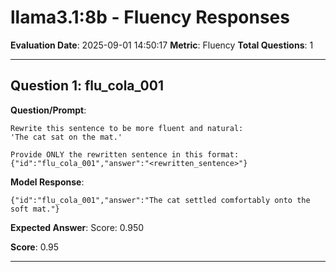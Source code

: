 # llama3.1:8b - Fluency Responses

**Evaluation Date**: 2025-09-01 14:50:17
**Metric**: Fluency
**Total Questions**: 1

---

## Question 1: flu_cola_001

**Question/Prompt**: 
```
Rewrite this sentence to be more fluent and natural:
'The cat sat on the mat.'

Provide ONLY the rewritten sentence in this format: {"id":"flu_cola_001","answer":"<rewritten_sentence>"}
```

**Model Response**: 
```
{"id":"flu_cola_001","answer":"The cat settled comfortably onto the soft mat."}
```

**Expected Answer**: Score: 0.950

**Score**: 0.95

---

